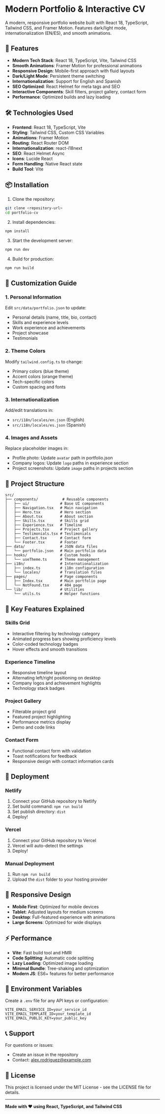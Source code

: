 
# Modern Portfolio & Interactive CV

A modern, responsive portfolio website built with React 18, TypeScript, Tailwind CSS, and Framer Motion. Features dark/light mode, internationalization (EN/ES), and smooth animations.

## 🚀 Features

- **Modern Tech Stack**: React 18, TypeScript, Vite, Tailwind CSS
- **Smooth Animations**: Framer Motion for professional animations
- **Responsive Design**: Mobile-first approach with fluid layouts
- **Dark/Light Mode**: Persistent theme switching
- **Internationalization**: Support for English and Spanish
- **SEO Optimized**: React Helmet for meta tags and SEO
- **Interactive Components**: Skill filters, project gallery, contact form
- **Performance**: Optimized builds and lazy loading

## 🛠️ Technologies Used

- **Frontend**: React 18, TypeScript, Vite
- **Styling**: Tailwind CSS, Custom CSS Variables
- **Animations**: Framer Motion
- **Routing**: React Router DOM
- **Internationalization**: react-i18next
- **SEO**: React Helmet Async
- **Icons**: Lucide React
- **Form Handling**: Native React state
- **Build Tool**: Vite

## 📦 Installation

1. Clone the repository:
```bash
git clone <repository-url>
cd portfolio-cv
```

2. Install dependencies:
```bash
npm install
```

3. Start the development server:
```bash
npm run dev
```

4. Build for production:
```bash
npm run build
```

## 🎨 Customization Guide

### 1. Personal Information
Edit `src/data/portfolio.json` to update:
- Personal details (name, title, bio, contact)
- Skills and experience levels
- Work experience and achievements
- Project showcase
- Testimonials

### 2. Theme Colors
Modify `tailwind.config.ts` to change:
- Primary colors (blue theme)
- Accent colors (orange theme)
- Tech-specific colors
- Custom spacing and fonts

### 3. Internationalization
Add/edit translations in:
- `src/i18n/locales/en.json` (English)
- `src/i18n/locales/es.json` (Spanish)

### 4. Images and Assets
Replace placeholder images in:
- Profile photo: Update `avatar` path in portfolio.json
- Company logos: Update `logo` paths in experience section
- Project screenshots: Update `image` paths in projects section

## 📁 Project Structure

```
src/
├── components/           # Reusable components
│   ├── ui/              # Base UI components
│   ├── Navigation.tsx   # Main navigation
│   ├── Hero.tsx         # Hero section
│   ├── About.tsx        # About section
│   ├── Skills.tsx       # Skills grid
│   ├── Experience.tsx   # Timeline
│   ├── Projects.tsx     # Project gallery
│   ├── Testimonials.tsx # Testimonials
│   ├── Contact.tsx      # Contact form
│   └── Footer.tsx       # Footer
├── data/                # JSON data files
│   └── portfolio.json   # Main portfolio data
├── hooks/               # Custom hooks
│   └── useTheme.ts      # Theme management
├── i18n/                # Internationalization
│   ├── index.ts         # i18n configuration
│   └── locales/         # Translation files
├── pages/               # Page components
│   ├── Index.tsx        # Main portfolio page
│   └── NotFound.tsx     # 404 page
└── lib/                 # Utilities
    └── utils.ts         # Helper functions
```

## 🌟 Key Features Explained

### Skills Grid
- Interactive filtering by technology category
- Animated progress bars showing proficiency levels
- Color-coded technology badges
- Hover effects and smooth transitions

### Experience Timeline
- Responsive timeline layout
- Alternating left/right positioning on desktop
- Company logos and achievement highlights
- Technology stack badges

### Project Gallery
- Filterable project grid
- Featured project highlighting
- Performance metrics display
- Demo and code links

### Contact Form
- Functional contact form with validation
- Toast notifications for feedback
- Responsive design with contact information cards

## 🚀 Deployment

### Netlify
1. Connect your GitHub repository to Netlify
2. Set build command: `npm run build`
3. Set publish directory: `dist`
4. Deploy!

### Vercel
1. Connect your GitHub repository to Vercel
2. Vercel will auto-detect the settings
3. Deploy!

### Manual Deployment
1. Run `npm run build`
2. Upload the `dist` folder to your hosting provider

## 📱 Responsive Design

- **Mobile First**: Optimized for mobile devices
- **Tablet**: Adjusted layouts for medium screens
- **Desktop**: Full-featured experience with animations
- **Large Screens**: Optimized for wide displays

## ⚡ Performance

- **Vite**: Fast build tool and HMR
- **Code Splitting**: Automatic code splitting
- **Lazy Loading**: Optimized image loading
- **Minimal Bundle**: Tree-shaking and optimization
- **Modern JS**: ES6+ features for better performance

## 🔧 Environment Variables

Create a `.env` file for any API keys or configuration:

```env
VITE_EMAIL_SERVICE_ID=your_service_id
VITE_EMAIL_TEMPLATE_ID=your_template_id
VITE_EMAIL_PUBLIC_KEY=your_public_key
```

## 📞 Support

For questions or issues:
- Create an issue in the repository
- Contact: alex.rodriguez@example.com

## 📄 License

This project is licensed under the MIT License - see the LICENSE file for details.

---

**Made with ❤️ using React, TypeScript, and Tailwind CSS**
